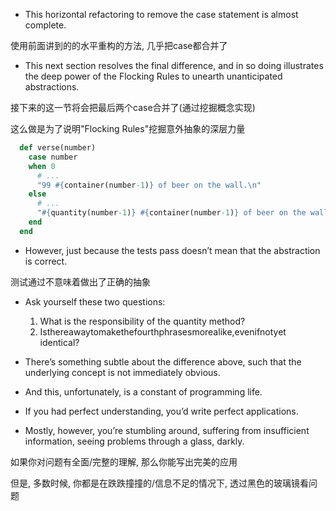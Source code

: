+ This horizontal refactoring to remove the case statement is almost complete.

使用前面讲到的的水平重构的方法, 几乎把case都合并了

+ This next section resolves the final difference, and in so doing illustrates the deep power of the Flocking Rules to unearth unanticipated abstractions.

接下来的这一节将会把最后两个case合并了(通过挖掘概念实现)

这么做是为了说明"Flocking Rules"挖掘意外抽象的深层力量

```ruby
  def verse(number)
    case number
    when 0
      # ...
      "99 #{container(number-1)} of beer on the wall.\n"
    else
      # ...
      "#{quantity(number-1)} #{container(number-1)} of beer on the wall.\n"
    end
  end
```

+ However, just because the tests pass doesn’t mean that the abstraction is correct.

测试通过不意味着做出了正确的抽象

+ Ask yourself these two questions:
    1. What is the responsibility of the quantity method?
    2. Isthereawaytomakethefourthphrasesmorealike,evenifnotyet identical?


+ There’s something subtle about the difference above, such that the underlying concept is not immediately obvious.

+ And this, unfortunately, is a constant of programming life.

+ If you had perfect understanding, you’d write perfect applications.
+ Mostly, however, you’re stumbling around, suffering from insufficient information, seeing problems through a glass, darkly.

如果你对问题有全面/完整的理解, 那么你能写出完美的应用

但是, 多数时候, 你都是在跌跌撞撞的/信息不足的情况下, 透过黑色的玻璃镜看问题

